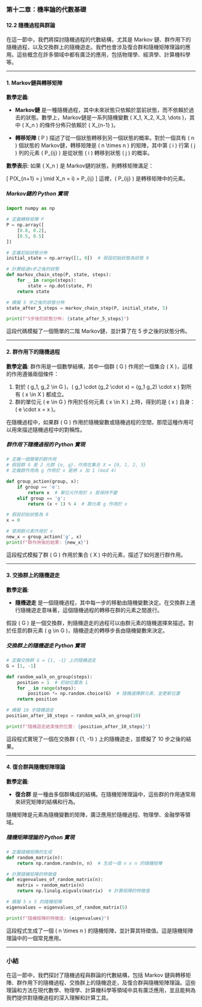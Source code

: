 ### 第十二章：機率論的代數基礎

#### 12.2 隨機過程與群論

在這一節中，我們將探討隨機過程的代數結構，尤其是 Markov 鏈、群作用下的隨機過程，以及交換群上的隨機遊走。我們也會涉及復合群和隨機矩陣理論的應用。這些概念在許多領域中都有廣泛的應用，包括物理學、經濟學、計算機科學等。

---

#### 1. Markov鏈與轉移矩陣

**數學定義**:
- **Markov鏈** 是一種隨機過程，其中未來狀態只依賴於當前狀態，而不依賴於過去的狀態。數學上，Markov鏈是一系列隨機變數 \( X_1, X_2, X_3, \dots \)，其中 \( X_n \) 的條件分佈只依賴於 \( X_{n-1} \)。

- **轉移矩陣** \( P \) 描述了從一個狀態轉移到另一個狀態的概率。對於一個具有 \( n \) 個狀態的 Markov鏈，轉移矩陣是 \( n \times n \) 的矩陣，其中第 \( i \) 行第 \( j \) 列的元素 \( P_{ij} \) 是從狀態 \( i \) 轉移到狀態 \( j \) 的概率。

**數學表示**:
如果 \( X_n \) 是 Markov鏈的狀態，則轉移矩陣滿足：

\[
P(X_{n+1} = j \mid X_n = i) = P_{ij}
\]
這裡，\( P_{ij} \) 是轉移矩陣中的元素。

##### Markov鏈的 Python 實現

```python
import numpy as np

# 定義轉移矩陣 P
P = np.array([
    [0.8, 0.2],
    [0.5, 0.5]
])

# 定義初始狀態分佈
initial_state = np.array([1, 0])  # 假設初始狀態為狀態 0

# 計算經過n步之後的狀態
def markov_chain_step(P, state, steps):
    for _ in range(steps):
        state = np.dot(state, P)
    return state

# 模擬 5 步之後的狀態分佈
state_after_5_steps = markov_chain_step(P, initial_state, 5)

print(f"5步後的狀態分佈: {state_after_5_steps}")
```

這段代碼模擬了一個簡單的二階 Markov鏈，並計算了在 5 步之後的狀態分佈。

---

#### 2. 群作用下的隨機過程

**數學定義**:
群作用是一個數學結構，其中一個群 \( G \) 作用於一個集合 \( X \)，這樣的作用遵循兩個條件：
1. 對於 \( g_1, g_2 \in G \)，\( g_1 \cdot (g_2 \cdot x) = (g_1 g_2) \cdot x \) 對所有 \( x \in X \) 都成立。
2. 群的單位元 \( e \in G \) 作用於任何元素 \( x \in X \) 上時，得到的是 \( x \) 自身：\( e \cdot x = x \)。

在隨機過程中，如果群 \( G \) 作用於隨機變數或隨機過程的空間，那麼這種作用可以用來描述隨機過程中的對稱性。

##### 群作用下隨機過程的 Python 實現

```python
# 定義一個簡單的群作用
# 假設群 G 是 2 元群 {e, g}，作用在集合 X = {0, 1, 2, 3}
# 定義群作用為 g 作用於 x 是將 x 加 1 (mod 4)

def group_action(group, x):
    if group == 'e':
        return x  # 單位元作用於 x 是保持不變
    elif group == 'g':
        return (x + 1) % 4  # 群元素 g 作用於 x

# 假設初始狀態為 0
x = 0

# 使用群元素作用於 x
new_x = group_action('g', x)
print(f"群作用後的結果: {new_x}")
```

這段程式模擬了群 \( G \) 作用於集合 \( X \) 中的元素，描述了如何進行群作用。

---

#### 3. 交換群上的隨機遊走

**數學定義**:
- **隨機遊走** 是一個隨機過程，其中每一步的移動由隨機變數決定。在交換群上進行隨機遊走意味著，這個隨機過程的轉移在群的元素之間進行。

假設 \( G \) 是一個交換群，則隨機遊走的過程可以由群元素的隨機選擇來描述。對於任意的群元素 \( g \in G \)，隨機遊走的轉移步長由隨機變數來決定。

##### 交換群上的隨機遊走 Python 實現

```python
# 定義交換群 G = {1, -1} 上的隨機遊走
G = [1, -1]

def random_walk_on_group(steps):
    position = 1  # 初始位置為 1
    for _ in range(steps):
        position *= np.random.choice(G)  # 隨機選擇群元素，並更新位置
    return position

# 模擬 10 步隨機遊走
position_after_10_steps = random_walk_on_group(10)

print(f"隨機遊走結束後的位置: {position_after_10_steps}")
```

這段程式實現了一個在交換群 \( \{1, -1\} \) 上的隨機遊走，並模擬了 10 步之後的結果。

---

#### 4. 復合群與隨機矩陣理論

**數學定義**:
- **復合群** 是一種由多個群構成的結構。在隨機矩陣理論中，這些群的作用通常用來研究矩陣的結構和行為。

隨機矩陣是元素為隨機變數的矩陣，廣泛應用於隨機過程、物理學、金融學等領域。

##### 隨機矩陣理論的 Python 實現

```python
# 定義隨機矩陣的生成
def random_matrix(n):
    return np.random.randn(n, n)  # 生成一個 n x n 的隨機矩陣

# 計算隨機矩陣的特徵值
def eigenvalues_of_random_matrix(n):
    matrix = random_matrix(n)
    return np.linalg.eigvals(matrix)  # 計算矩陣的特徵值

# 模擬 5 x 5 的隨機矩陣
eigenvalues = eigenvalues_of_random_matrix(5)

print(f"隨機矩陣的特徵值: {eigenvalues}")
```

這段程式生成了一個 \( n \times n \) 的隨機矩陣，並計算其特徵值。這是隨機矩陣理論中的一個常見應用。

---

### 小結

在這一節中，我們探討了隨機過程與群論的代數結構，包括 Markov 鏈與轉移矩陣、群作用下的隨機過程、交換群上的隨機遊走，及復合群與隨機矩陣理論。這些理論和方法在現代數學、物理學、計算機科學等領域中具有廣泛應用，並且能夠為我們提供對隨機過程的深入理解和計算工具。
